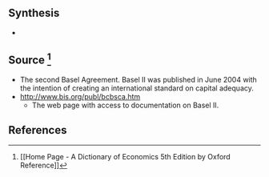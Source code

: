 ## Synthesis
- 
## Source [^1]
- The second Basel Agreement. Basel II was published in June 2004 with the intention of creating an international standard on capital adequacy.
- http://www.bis.org/publ/bcbsca.htm
	- The web page with access to documentation on Basel II.
## References

[^1]: [[Home Page - A Dictionary of Economics 5th Edition by Oxford Reference]]